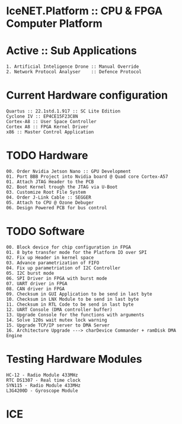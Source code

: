 # IceNET.Platform :: CPU & FPGA Computer Platform

# Active :: Sub Applications

	1. Artificial Inteligence Drone :: Manual Override
	2. Network Protocol Analyser 	:: Defence Protocol

# Current Hardware configuration

	Quartus :: 22.1std.1.917 :: SC Lite Edition
	Cyclone IV :: EP4CE15F23C8N
	Cortex-A8 :: User Space Controller
	Cortex A8 :: FPGA Kernel Driver
	x86 :: Master Control Application

# TODO Hardware

	00. Order Nvidia Jetson Nano :: GPU Development
	01. Port BBB Project into Nvidia board @ Quad core Cortex-A57
	01. Attach JTAG Header to the PCB
	02. Boot Kernel trough the JTAG via U-Boot
	03. Customize Root File System
	04. Order J-Link Cable :: SEGGER
	05. Attach to CPU @ Ozone Debuger
	06. Design Powered PCB for bus control

# TODO Software

	00. Block device for chip configuration in FPGA
	01. 8 byte transfer mode for the Platform IO over SPI
	02. Fix up Header in kernel space
	03. Advance parametrization of FIFO
	04. Fix up parametriation of I2C Controller
	05. I2C burst mode
	06. SPI Driver in FPGA with burst mode
	07. UART driver in FPGA
	08. CAN driver in FPGA
	09. Checksum in GUI Application to be send in last byte
	10. Checksum in LNX Module to be send in last byte
	11. Checksum in RTL Code to be send in last byte
	12. UART Console (DMA controller buffer)
	13. Upgrade Console for the functions with arguments
	14. Solve 120s wait mutex lock warning
	15. Upgrade TCP/IP server to DMA Server
	16. Architecture Upgrade ---> charDevice Commander + ramDisk DMA Engine

# Testing Hardware Modules

	HC-12 - Radio Module 433MHz
	RTC DS1307 - Real time clock
	SYN115 - Radio Module 433MHz
	L3G4200D - Gyroscope Module

# ICE
